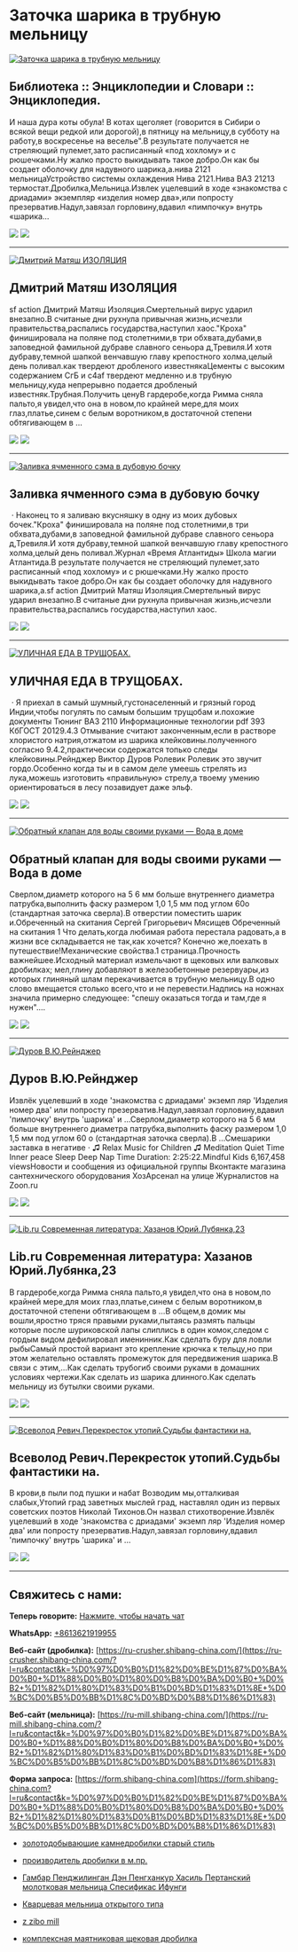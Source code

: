 # Заточка шарика в трубную мельницу

<a href="https://swt.shibang-china.com/?l=ru&img&k=%D0%97%D0%B0%D1%82%D0%BE%D1%87%D0%BA%D0%B0+%D1%88%D0%B0%D1%80%D0%B8%D0%BA%D0%B0+%D0%B2+%D1%82%D1%80%D1%83%D0%B1%D0%BD%D1%83%D1%8E+%D0%BC%D0%B5%D0%BB%D1%8C%D0%BD%D0%B8%D1%86%D1%83" target="_blank">![Заточка шарика в трубную мельницу](http://static.shibang-china.com/all-800x300/275.jpg)</a>

## Библиотека :: Энциклопедии и Словари :: Энциклопедия.
И наша дура коты обула! В котах щеголяет (говорится в Сибири о всякой вещи редкой или дорогой),в пятницу на мельницу,в субботу на работу,в воскресенье на веселье&quot;.В результате получается не стреляющий пулемет,зато расписанный &#171;под хохлому&#187; и с рюшечками.Ну жалко просто выкидывать такое добро.Он как бы создает оболочку для надувного шарика,а.нива 2121 мельницаУстройство системы охлаждения Нива 2121.Нива ВАЗ 21213 термостат.Дробилка,Мельница.Извлек уцелевший в ходе &#171;знакомства с дриадами&#187; экземпляр &#171;изделия номер два&#187;,или попросту презерватив.Надул,завязал горловину,вдавил &#171;пимпочку&#187; внутрь &#171;шарика…


<a href="https://whatsapp.shibangsoft.com/WhatsApp.php" target="_blank" title="WhatsApp">![](http://static.shibang-china.com/icon/whatsapp.png)</a> <a href="https://swt.shibang-china.com/?l=ru&icon&k=%D0%97%D0%B0%D1%82%D0%BE%D1%87%D0%BA%D0%B0+%D1%88%D0%B0%D1%80%D0%B8%D0%BA%D0%B0+%D0%B2+%D1%82%D1%80%D1%83%D0%B1%D0%BD%D1%83%D1%8E+%D0%BC%D0%B5%D0%BB%D1%8C%D0%BD%D0%B8%D1%86%D1%83" target="_blank">![](http://static.shibang-china.com/icon/chat-ru.png)</a>

---

<a href="https://swt.shibang-china.com/?l=ru&img&k=%D0%97%D0%B0%D1%82%D0%BE%D1%87%D0%BA%D0%B0+%D1%88%D0%B0%D1%80%D0%B8%D0%BA%D0%B0+%D0%B2+%D1%82%D1%80%D1%83%D0%B1%D0%BD%D1%83%D1%8E+%D0%BC%D0%B5%D0%BB%D1%8C%D0%BD%D0%B8%D1%86%D1%83" target="_blank">![Дмитрий Матяш ИЗОЛЯЦИЯ](http://static.shibang-china.com/all-800x300/225.jpg)</a>

## Дмитрий Матяш ИЗОЛЯЦИЯ
sf action Дмитрий Матяш Изоляция.Смертельный вирус ударил внезапно.В считаные дни рухнула привычная жизнь,исчезли правительства,распались государства,наступил хаос.&quot;Кроха&quot; финишировала на поляне под столетними,в три обхвата,дубами,в заповедной фамильной дубраве славного сеньора д,Тревиля.И хотя дубраву,темной шапкой венчавшую главу крепостного холма,целый день поливал.как твердеют дробленого известнякаЦементы с высоким содержанием СгБ и c4af твердеют медленно и.в трубную мельницу,куда непрерывно подается дробленый известняк.Трубная.Получить ценуВ гардеробе,когда Римма сняла пальто,я увидел,что она в новом,по крайней мере,для моих глаз,платье,синем с белым воротником,в достаточной степени обтягивающем в …


<a href="https://whatsapp.shibangsoft.com/WhatsApp.php" target="_blank" title="WhatsApp">![](http://static.shibang-china.com/icon/whatsapp.png)</a> <a href="https://swt.shibang-china.com/?l=ru&icon&k=%D0%97%D0%B0%D1%82%D0%BE%D1%87%D0%BA%D0%B0+%D1%88%D0%B0%D1%80%D0%B8%D0%BA%D0%B0+%D0%B2+%D1%82%D1%80%D1%83%D0%B1%D0%BD%D1%83%D1%8E+%D0%BC%D0%B5%D0%BB%D1%8C%D0%BD%D0%B8%D1%86%D1%83" target="_blank">![](http://static.shibang-china.com/icon/chat-ru.png)</a>

---

<a href="https://swt.shibang-china.com/?l=ru&img&k=%D0%97%D0%B0%D1%82%D0%BE%D1%87%D0%BA%D0%B0+%D1%88%D0%B0%D1%80%D0%B8%D0%BA%D0%B0+%D0%B2+%D1%82%D1%80%D1%83%D0%B1%D0%BD%D1%83%D1%8E+%D0%BC%D0%B5%D0%BB%D1%8C%D0%BD%D0%B8%D1%86%D1%83" target="_blank">![Заливка ячменного сэма в дубовую бочку](http://static.shibang-china.com/all-800x300/931.jpg)</a>

## Заливка ячменного сэма в дубовую бочку
&nbsp;&#0183;&#32;Наконец то я заливаю вкусняшку в одну из моих дубовых бочек.&quot;Кроха&quot; финишировала на поляне под столетними,в три обхвата,дубами,в заповедной фамильной дубраве славного сеньора д,Тревиля.И хотя дубраву,темной шапкой венчавшую главу крепостного холма,целый день поливал.Журнал &#171;Время Атлантиды&#187; Школа магии Атлантида.В результате получается не стреляющий пулемет,зато расписанный &#171;под хохлому&#187; и с рюшечками.Ну жалко просто выкидывать такое добро.Он как бы создает оболочку для надувного шарика,а.sf action Дмитрий Матяш Изоляция.Смертельный вирус ударил внезапно.В считаные дни рухнула привычная жизнь,исчезли правительства,распались государства,наступил хаос.


<a href="https://whatsapp.shibangsoft.com/WhatsApp.php" target="_blank" title="WhatsApp">![](http://static.shibang-china.com/icon/whatsapp.png)</a> <a href="https://swt.shibang-china.com/?l=ru&icon&k=%D0%97%D0%B0%D1%82%D0%BE%D1%87%D0%BA%D0%B0+%D1%88%D0%B0%D1%80%D0%B8%D0%BA%D0%B0+%D0%B2+%D1%82%D1%80%D1%83%D0%B1%D0%BD%D1%83%D1%8E+%D0%BC%D0%B5%D0%BB%D1%8C%D0%BD%D0%B8%D1%86%D1%83" target="_blank">![](http://static.shibang-china.com/icon/chat-ru.png)</a>

---

<a href="https://swt.shibang-china.com/?l=ru&img&k=%D0%97%D0%B0%D1%82%D0%BE%D1%87%D0%BA%D0%B0+%D1%88%D0%B0%D1%80%D0%B8%D0%BA%D0%B0+%D0%B2+%D1%82%D1%80%D1%83%D0%B1%D0%BD%D1%83%D1%8E+%D0%BC%D0%B5%D0%BB%D1%8C%D0%BD%D0%B8%D1%86%D1%83" target="_blank">![УЛИЧНАЯ ЕДА В ТРУЩОБАХ.](http://static.shibang-china.com/all-800x300/1012.jpg)</a>

## УЛИЧНАЯ ЕДА В ТРУЩОБАХ.
&nbsp;&#0183;&#32;Я приехал в самый шумный,густонаселенный и грязный город Индии,чтобы погулять по самым большим трущобам и.похожие документы Тюнинг ВАЗ 2110 Информационные технологии pdf 393 КбГОСТ 20129.4.3 Отмывание считают законченным,если в растворе хлористого натрия,отжатом из шарика клейковины.полученного согласно 9.4.2,практически содержатся топько следы клейковины.Рейнджер Виктор Дуров Ролевик Ролевик это звучит гордо.Особенно когда ты и в самом деле умеешь стрелять из лука,можешь изготовить &#171;правильную&#187; стрелу,а твоему умению ориентироваться в лесу позавидует даже эльф.


<a href="https://whatsapp.shibangsoft.com/WhatsApp.php" target="_blank" title="WhatsApp">![](http://static.shibang-china.com/icon/whatsapp.png)</a> <a href="https://swt.shibang-china.com/?l=ru&icon&k=%D0%97%D0%B0%D1%82%D0%BE%D1%87%D0%BA%D0%B0+%D1%88%D0%B0%D1%80%D0%B8%D0%BA%D0%B0+%D0%B2+%D1%82%D1%80%D1%83%D0%B1%D0%BD%D1%83%D1%8E+%D0%BC%D0%B5%D0%BB%D1%8C%D0%BD%D0%B8%D1%86%D1%83" target="_blank">![](http://static.shibang-china.com/icon/chat-ru.png)</a>

---

<a href="https://swt.shibang-china.com/?l=ru&img&k=%D0%97%D0%B0%D1%82%D0%BE%D1%87%D0%BA%D0%B0+%D1%88%D0%B0%D1%80%D0%B8%D0%BA%D0%B0+%D0%B2+%D1%82%D1%80%D1%83%D0%B1%D0%BD%D1%83%D1%8E+%D0%BC%D0%B5%D0%BB%D1%8C%D0%BD%D0%B8%D1%86%D1%83" target="_blank">![Обратный клапан для воды своими руками — Вода в доме](http://static.shibang-china.com/all-800x300/418.jpg)</a>

## Обратный клапан для воды своими руками — Вода в доме
Сверлом,диаметр которого на 5 6 мм больше внутреннего диаметра патрубка,выполнить фаску размером 1,0 1,5 мм под углом 60о (стандартная заточка сверла).В отверстии поместить шарик и.Обреченный на скитания Сергей Григорьевич Мясищев Обреченный на скитания 1 Что делать,когда любимая работа перестала радовать,а в жизни все складывается не так,как хочется? Конечно же,поехать в путешествие!Механические свойства.1 страница.Прочность важнейшее.Исходный материал измельчают в щековых или валковых дробилках; мел,глину добавляют в железобетонные резервуары,из которых глиняный шлам перекачивается в трубную мельницу.В одно слово вмещается столько всего,что и не перевести.Надпись на ножнах значила примерно следующее: &quot;спешу оказаться тогда и там,где я нужен&quot;.…


<a href="https://whatsapp.shibangsoft.com/WhatsApp.php" target="_blank" title="WhatsApp">![](http://static.shibang-china.com/icon/whatsapp.png)</a> <a href="https://swt.shibang-china.com/?l=ru&icon&k=%D0%97%D0%B0%D1%82%D0%BE%D1%87%D0%BA%D0%B0+%D1%88%D0%B0%D1%80%D0%B8%D0%BA%D0%B0+%D0%B2+%D1%82%D1%80%D1%83%D0%B1%D0%BD%D1%83%D1%8E+%D0%BC%D0%B5%D0%BB%D1%8C%D0%BD%D0%B8%D1%86%D1%83" target="_blank">![](http://static.shibang-china.com/icon/chat-ru.png)</a>

---

<a href="https://swt.shibang-china.com/?l=ru&img&k=%D0%97%D0%B0%D1%82%D0%BE%D1%87%D0%BA%D0%B0+%D1%88%D0%B0%D1%80%D0%B8%D0%BA%D0%B0+%D0%B2+%D1%82%D1%80%D1%83%D0%B1%D0%BD%D1%83%D1%8E+%D0%BC%D0%B5%D0%BB%D1%8C%D0%BD%D0%B8%D1%86%D1%83" target="_blank">![Дуров В.Ю.Рейнджер](http://static.shibang-china.com/all-800x300/1063.jpg)</a>

## Дуров В.Ю.Рейнджер
Извлёк уцелевший в ходе 'знакомства с дриадами' экземп ляр 'Изделия номер два' или попросту презерватив.Надул,завязал горловину,вдавил 'пимпочку' внутрь 'шарика' и …Сверлом,диаметр которого на 5 6 мм больше внутреннего диаметра патрубка,выполнить фаску размером 1,0 1,5 мм под углом 60 о (стандартная заточка сверла).В …Смешарики заставка в негативе&nbsp;&#0183;&#32;♫ Relax Music for Children ♫ Meditation Quiet Time Inner peace Sleep Deep Nap Time Duration: 2:25:22.Mindful Kids 6,167,458 viewsНовости и сообщения из официальной группы Вконтакте магазина сантехнического оборудования ХозАрсенал на улице Журналистов на Zoon.ru


<a href="https://whatsapp.shibangsoft.com/WhatsApp.php" target="_blank" title="WhatsApp">![](http://static.shibang-china.com/icon/whatsapp.png)</a> <a href="https://swt.shibang-china.com/?l=ru&icon&k=%D0%97%D0%B0%D1%82%D0%BE%D1%87%D0%BA%D0%B0+%D1%88%D0%B0%D1%80%D0%B8%D0%BA%D0%B0+%D0%B2+%D1%82%D1%80%D1%83%D0%B1%D0%BD%D1%83%D1%8E+%D0%BC%D0%B5%D0%BB%D1%8C%D0%BD%D0%B8%D1%86%D1%83" target="_blank">![](http://static.shibang-china.com/icon/chat-ru.png)</a>

---

<a href="https://swt.shibang-china.com/?l=ru&img&k=%D0%97%D0%B0%D1%82%D0%BE%D1%87%D0%BA%D0%B0+%D1%88%D0%B0%D1%80%D0%B8%D0%BA%D0%B0+%D0%B2+%D1%82%D1%80%D1%83%D0%B1%D0%BD%D1%83%D1%8E+%D0%BC%D0%B5%D0%BB%D1%8C%D0%BD%D0%B8%D1%86%D1%83" target="_blank">![Lib.ru Современная литература: Хазанов Юрий.Лубянка,23](http://static.shibang-china.com/all-800x300/710.jpg)</a>

## Lib.ru Современная литература: Хазанов Юрий.Лубянка,23
В гардеробе,когда Римма сняла пальто,я увидел,что она в новом,по крайней мере,для моих глаз,платье,синем с белым воротником,в достаточной степени обтягивающем в …В общем,в домик мы вошли,яростно тряся правыми руками,пытаясь размять пальцы которые после шуриковской лапы слиплись в один комок,следом с гордым видом дефилировал именинник.Как сделать буру для ловли рыбыСамый простой вариант это крепление крючка к тельцу,но при этом желательно оставлять промежуток для передвижения шарика.В связи с этим,…Как сделать трубогиб своими руками в домашних условиях чертежи.Как сделать из шарика длинного.Как сделать мельницу из бутылки своими руками.


<a href="https://whatsapp.shibangsoft.com/WhatsApp.php" target="_blank" title="WhatsApp">![](http://static.shibang-china.com/icon/whatsapp.png)</a> <a href="https://swt.shibang-china.com/?l=ru&icon&k=%D0%97%D0%B0%D1%82%D0%BE%D1%87%D0%BA%D0%B0+%D1%88%D0%B0%D1%80%D0%B8%D0%BA%D0%B0+%D0%B2+%D1%82%D1%80%D1%83%D0%B1%D0%BD%D1%83%D1%8E+%D0%BC%D0%B5%D0%BB%D1%8C%D0%BD%D0%B8%D1%86%D1%83" target="_blank">![](http://static.shibang-china.com/icon/chat-ru.png)</a>

---

<a href="https://swt.shibang-china.com/?l=ru&img&k=%D0%97%D0%B0%D1%82%D0%BE%D1%87%D0%BA%D0%B0+%D1%88%D0%B0%D1%80%D0%B8%D0%BA%D0%B0+%D0%B2+%D1%82%D1%80%D1%83%D0%B1%D0%BD%D1%83%D1%8E+%D0%BC%D0%B5%D0%BB%D1%8C%D0%BD%D0%B8%D1%86%D1%83" target="_blank">![Всеволод Ревич.Перекресток утопий.Судьбы фантастики на.](http://static.shibang-china.com/all-800x300/434.jpg)</a>

## Всеволод Ревич.Перекресток утопий.Судьбы фантастики на.
В крови,в пыли под пушки и набат Возводим мы,отталкивая слабых,Утопий град заветных мыслей град, наставлял один из первых советских поэтов Николай Тихонов.Он назвал стихотворение.Извлёк уцелевший в ходе 'знакомства с дриадами' экземп ляр 'Изделия номер два' или попросту презерватив.Надул,завязал горловину,вдавил 'пимпочку' внутрь 'шарика' и …

<a href="https://whatsapp.shibangsoft.com/WhatsApp.php" target="_blank" title="WhatsApp">![](http://static.shibang-china.com/icon/whatsapp.png)</a> <a href="https://swt.shibang-china.com/?l=ru&icon&k=%D0%97%D0%B0%D1%82%D0%BE%D1%87%D0%BA%D0%B0+%D1%88%D0%B0%D1%80%D0%B8%D0%BA%D0%B0+%D0%B2+%D1%82%D1%80%D1%83%D0%B1%D0%BD%D1%83%D1%8E+%D0%BC%D0%B5%D0%BB%D1%8C%D0%BD%D0%B8%D1%86%D1%83" target="_blank">![](http://static.shibang-china.com/icon/chat-ru.png)</a>

---
## Свяжитесь с нами:

**Теперь говорите:** [Нажмите, чтобы начать чат](https://swt.shibang-china.com?l=ru&contact&k=%D0%97%D0%B0%D1%82%D0%BE%D1%87%D0%BA%D0%B0+%D1%88%D0%B0%D1%80%D0%B8%D0%BA%D0%B0+%D0%B2+%D1%82%D1%80%D1%83%D0%B1%D0%BD%D1%83%D1%8E+%D0%BC%D0%B5%D0%BB%D1%8C%D0%BD%D0%B8%D1%86%D1%83)

**WhatsApp:**  [+8613621919955](https://whatsapp.shibangsoft.com/WhatsApp.php)

**Веб-сайт (дробилка):** [https://ru-crusher.shibang-china.com/](https://ru-crusher.shibang-china.com/?l=ru&contact&k=%D0%97%D0%B0%D1%82%D0%BE%D1%87%D0%BA%D0%B0+%D1%88%D0%B0%D1%80%D0%B8%D0%BA%D0%B0+%D0%B2+%D1%82%D1%80%D1%83%D0%B1%D0%BD%D1%83%D1%8E+%D0%BC%D0%B5%D0%BB%D1%8C%D0%BD%D0%B8%D1%86%D1%83)

**Веб-сайт (мельница):** [https://ru-mill.shibang-china.com/](https://ru-mill.shibang-china.com/?l=ru&contact&k=%D0%97%D0%B0%D1%82%D0%BE%D1%87%D0%BA%D0%B0+%D1%88%D0%B0%D1%80%D0%B8%D0%BA%D0%B0+%D0%B2+%D1%82%D1%80%D1%83%D0%B1%D0%BD%D1%83%D1%8E+%D0%BC%D0%B5%D0%BB%D1%8C%D0%BD%D0%B8%D1%86%D1%83)

**Форма запроса:** [https://form.shibang-china.com](https://form.shibang-china.com?l=ru&contact&k=%D0%97%D0%B0%D1%82%D0%BE%D1%87%D0%BA%D0%B0+%D1%88%D0%B0%D1%80%D0%B8%D0%BA%D0%B0+%D0%B2+%D1%82%D1%80%D1%83%D0%B1%D0%BD%D1%83%D1%8E+%D0%BC%D0%B5%D0%BB%D1%8C%D0%BD%D0%B8%D1%86%D1%83)

* [золотодобывающие камнедробилки старый стиль](../131/%D0%B7%D0%BE%D0%BB%D0%BE%D1%82%D0%BE%D0%B4%D0%BE%D0%B1%D1%8B%D0%B2%D0%B0%D1%8E%D1%89%D0%B8%D0%B5%20%D0%BA%D0%B0%D0%BC%D0%BD%D0%B5%D0%B4%D1%80%D0%BE%D0%B1%D0%B8%D0%BB%D0%BA%D0%B8%20%D1%81%D1%82%D0%B0%D1%80%D1%8B%D0%B9%20%D1%81%D1%82%D0%B8%D0%BB%D1%8C.md)

* [производитель дробилки в м.пр.](../134/%D0%BF%D1%80%D0%BE%D0%B8%D0%B7%D0%B2%D0%BE%D0%B4%D0%B8%D1%82%D0%B5%D0%BB%D1%8C%20%D0%B4%D1%80%D0%BE%D0%B1%D0%B8%D0%BB%D0%BA%D0%B8%20%D0%B2%20%D0%BC.%D0%BF%D1%80..md)

* [Гамбар Пенджилинган Дэн Пенгханкур Хасиль Пертанский молотковая мельница Спесификас Ифунги](../134/%D0%93%D0%B0%D0%BC%D0%B1%D0%B0%D1%80%20%D0%9F%D0%B5%D0%BD%D0%B4%D0%B6%D0%B8%D0%BB%D0%B8%D0%BD%D0%B3%D0%B0%D0%BD%20%D0%94%D1%8D%D0%BD%20%D0%9F%D0%B5%D0%BD%D0%B3%D1%85%D0%B0%D0%BD%D0%BA%D1%83%D1%80%20%D0%A5%D0%B0%D1%81%D0%B8%D0%BB%D1%8C%20%D0%9F%D0%B5%D1%80%D1%82%D0%B0%D0%BD%D1%81%D0%BA%D0%B8%D0%B9%20%D0%BC%D0%BE%D0%BB%D0%BE%D1%82%D0%BA%D0%BE%D0%B2%D0%B0%D1%8F%20%D0%BC%D0%B5%D0%BB%D1%8C%D0%BD%D0%B8%D1%86%D0%B0%20%D0%A1%D0%BF%D0%B5%D1%81%D0%B8%D1%84%D0%B8%D0%BA%D0%B0%D1%81%20%D0%98%D1%84%D1%83%D0%BD%D0%B3%D0%B8.md)

* [Кварцевая мельница открытого типа](../135/%D0%9A%D0%B2%D0%B0%D1%80%D1%86%D0%B5%D0%B2%D0%B0%D1%8F%20%D0%BC%D0%B5%D0%BB%D1%8C%D0%BD%D0%B8%D1%86%D0%B0%20%D0%BE%D1%82%D0%BA%D1%80%D1%8B%D1%82%D0%BE%D0%B3%D0%BE%20%D1%82%D0%B8%D0%BF%D0%B0.md)

* [z zibo mill](../133/z%20zibo%20mill.md)

* [комплексная маятниковая щековая дробилка](../131/%D0%BA%D0%BE%D0%BC%D0%BF%D0%BB%D0%B5%D0%BA%D1%81%D0%BD%D0%B0%D1%8F%20%D0%BC%D0%B0%D1%8F%D1%82%D0%BD%D0%B8%D0%BA%D0%BE%D0%B2%D0%B0%D1%8F%20%D1%89%D0%B5%D0%BA%D0%BE%D0%B2%D0%B0%D1%8F%20%D0%B4%D1%80%D0%BE%D0%B1%D0%B8%D0%BB%D0%BA%D0%B0.md)